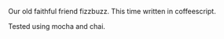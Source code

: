 Our old faithful friend fizzbuzz. This time written in coffeescript. 

Tested using mocha and chai. 
